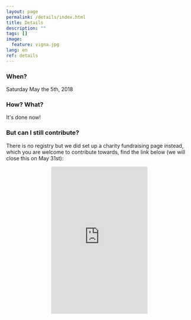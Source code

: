 ```yaml
---
layout: page
permalink: /details/index.html
title: Details
description: ""
tags: []
image:
  feature: vigna.jpg
lang: en
ref: details
---
```



### When?   

Saturday May the 5th, 2018

### How? What?   

It's done now!  

### But can I still contribute?
There is no registry but we did set up a charity fundraising page instead, which you are welcome to contribute towards, find the link below (we will close this on May 31st):   
<div align="center">
<iframe src="https://www.youcaring.com/fundraiser-widget.aspx?frid=766405" width="260" height="398" frameborder="0"></iframe>
</div>






